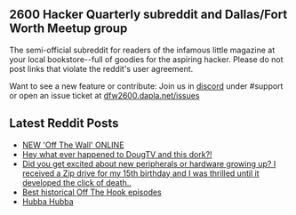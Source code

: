 ## 2600 Hacker Quarterly subreddit and Dallas/Fort Worth Meetup group
The semi-official subreddit for readers of the infamous little magazine at your local bookstore--full of goodies for the aspiring hacker. Please do not post links that violate the reddit's user agreement.

Want to see a new feature or contribute: 
Join us in [discord](https://dfw2600.dapla.net/chat) under #support or open an issue ticket at [dfw2600.dapla.net/issues](https://dfw2600.dapla.net/issues)

## Latest Reddit Posts
<!-- BLOG-POST-LIST:START -->
- [NEW 'Off The Wall' ONLINE](https://2600.com/wall/27-02-2024)
- [Hey what ever happened to DougTV and this dork?!](https://www.reddit.com/r/2600/comments/1b180um/hey_what_ever_happened_to_dougtv_and_this_dork/)
- [Did you get excited about new peripherals or hardware growing up? I received a Zip drive for my 15th birthday and I was thrilled until it developed the click of death..](https://www.reddit.com/r/2600/comments/1b0kcmo/did_you_get_excited_about_new_peripherals_or/)
- [Best historical Off The Hook episodes](https://www.reddit.com/r/2600/comments/1b0d78r/best_historical_off_the_hook_episodes/)
- [Hubba Hubba](https://www.reddit.com/r/2600/comments/1b05ept/hubba_hubba/)
<!-- BLOG-POST-LIST:END -->
